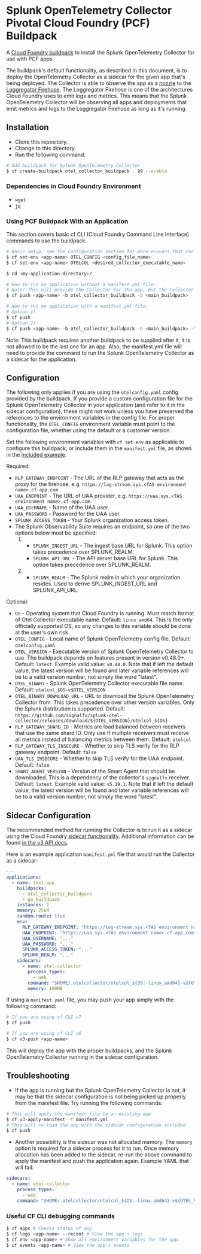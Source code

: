 # Splunk OpenTelemetry Collector Pivotal Cloud Foundry (PCF) Buildpack

A [Cloud Foundry buildpack](https://docs.pivotal.io/application-service/2-11/buildpacks/) to install
the Splunk OpenTelemetry Collector for use with PCF apps.

The buildpack's default functionality, as described in this document, is to deploy the OpenTelemetry Collector
as a sidecar for the given app that's being deployed. The Collector is able to observe the app as a 
[nozzle](https://docs.pivotal.io/tiledev/2-10/nozzle.html#nozzle) to
the [Loggregator Firehose](https://docs.cloudfoundry.org/loggregator/architecture.html).
The Loggregator Firehose is one of the architectures Cloud Foundry
uses to emit logs and metrics. This means that the Splunk OpenTelemetry Collector will be observing all
apps and deployments that emit metrics and logs to the Loggregator Firehose as long as it's running.

## Installation
- Clone this repository.
- Change to this directory.
- Run the following command:
```sh
# Add buildpack for Splunk OpenTelemetry Collector
$ cf create-buildpack otel_collector_buildpack . 99 --enable
```

### Dependencies in Cloud Foundry Environment

- `wget`
- `jq`

### Using PCF Buildpack With an Application
This section covers basic cf CLI (Cloud Foundry Command Line Interface) commands to use the buildpack. 
```sh
# Basic setup, see the configuration section for more envvars that can be set
$ cf set-env <app-name> OTEL_CONFIG <config_file_name>
$ cf set-env <app-name> OTELCOL <desired_collector_executable_name>

$ cd <my-application-directory>/

# How to run an application without a manifest.yml file:
# Note: This will provide the Collector for the app, but the Collector will not be running.
$ cf push <app-name> -b otel_collector_buildpack -b <main_buildpack>

# How to run an application with a manifest.yml file:
# Option 1)
$ cf push
# Option 2)
$ cf push <app-name> -b otel_collector_buildpack -b <main_buildpack> -f manifest.yml
```

Note: This buildpack requires another buildpack to be supplied after it, it is not allowed to
be the last one for an app. Also, the manifest.yml file will need to provide the
command to run the Splunk OpenTelemetry Collector as a sidecar for the application.

## Configuration

The following only applies if you are using the `otelconfig.yaml` config
provided by the buildpack.  If you provide a custom configuration file for the Splunk OpenTelemetry Collector
in your application (and refer to it in the sidecar configuration), these might not
work unless you have preserved the references to the environment variables in the config file.
For proper functionality, the `OTEL_CONFIG` environment variable must point to
the configuration file, whether using the default or a customer version.

Set the following environment variables with `cf set-env` as applicable to configure this buildpack, or
include them in the `manifest.yml` file, as shown in the [included example](#sidecar-configuration).

Required:
- `RLP_GATEWAY_ENDPOINT` - The URL of the RLP gateway that acts as the proxy for the firehose,
    e.g. `https://log-stream.sys.<TAS environment name>.cf-app.com`
- `UAA_ENDPOINT` - The URL of UAA provider,
    e.g. `https://uaa.sys.<TAS environment name>.cf-app.com`
- `UAA_USERNAME` - Name of the UAA user.
- `UAA_PASSWORD` - Password for the UAA user.
- `SPLUNK_ACCESS_TOKEN` - Your Splunk organization access token.
- The Splunk Observability Suite requires an endpoint, so one of the two options below must be specified:
    1) - `SPLUNK_INGEST_URL` - The ingest base URL for Splunk. This option takes precedence over SPLUNK_REALM.
       - `SPLUNK_API_URL` - The API server base URL for Splunk. This option takes precedence over SPLUNK_REALM.
    2) - `SPLUNK_REALM` - The Splunk realm in which your organization resides. Used to derive SPLUNK_INGEST_URL
       and SPLUNK_API_URL.

Optional:
- `OS` - Operating system that Cloud Foundry is running. Must match format of Otel Collector executable name.
    Default: `linux_amd64`. This is the only officially supported OS, so any changes to this variable should
    be done at the user's own risk.
- `OTEL_CONFIG` - Local name of Splunk OpenTelemetry config file. Default: `otelconfig.yaml`
- `OTEL_VERSION` - Executable version of Splunk OpenTelemetry Collector to use. The buildpack depends on features present in version
    v0.48.0+. Default: `latest`. Example valid value: `v0.48.0`.
    Note that if left the default value, the latest version will be found and later variable references will be
    to a valid version number, not simply the word "latest".
- `OTEL_BINARY` - Splunk OpenTelemetry Collector executable file name. Default: `otelcol_$OS-v$OTEL_VERSION`
- `OTEL_BINARY_DOWNLOAD_URL` - URL to download the Splunk OpenTelemetry Collector from. This takes precedence over other
    version variables. Only the Splunk distribution is supported.
    Default: `https://github.com/signalfx/splunk-otel-collector/releases/download/${OTEL_VERSION}/otelcol_${OS}`
- `RLP_GATEWAY_SHARD_ID` - Metrics are load balanced between receivers that use the same shard ID.
   Only use if multiple receivers must receive all metrics instead of
   balancing metrics between them. Default: `otelcol`
- `RLP_GATEWAY_TLS_INSECURE` - Whether to skip TLS verify for the RLP gateway endpoint. Default: `false`
- `UAA_TLS_INSECURE` - Whether to skip TLS verify for the UAA endpoint. Default: `false`
- `SMART_AGENT_VERSION` - Version of the Smart Agent that should be downloaded. This is a dependency of
    the collector's `signalfx` receiver. Default: `latest`. Example valid value: `v5.19.1`.
    Note that if left the default value, the latest version will be found and later variable references will be
    to a valid version number, not simply the word "latest".

## Sidecar Configuration

The recommended method for running the Collector is to run it as a sidecar using
the Cloud Foundry [sidecar
functionality](https://docs.cloudfoundry.org/devguide/sidecars.html).
Additional information can be found [in the v3 API
docs](http://v3-apidocs.cloudfoundry.org/version/release-candidate/#sidecars).

Here is an example application `manifest.yml` file that would run the Collector as
a sidecar:

```yaml
---
applications:
  - name: test-app
    buildpacks:
      - otel_collector_buildpack
      - go_buildpack
    instances: 1
    memory: 256M
    random-route: true
    env:
      RLP_GATEWAY_ENDPOINT: "https://log-stream.sys.<TAS environment name>.cf-app.com"
      UAA_ENDPOINT: "https://uaa.sys.<TAS environment name>.cf-app.com"
      UAA_USERNAME: "..."
      UAA_PASSWORD: "..."
      SPLUNK_ACCESS_TOKEN: "..."
      SPLUNK_REALM: "..."
    sidecars:
      - name: otel-collector
        process_types:
          - web
        command: "$HOME/.otelcollector/otelcol_${OS:-linux_amd64}-v${OTEL_VERSION:-0.48.0} --config=$HOME/.otelcollector/${OTEL_CONFIG:-otelconfig.yaml}"
        memory: 100MB
```
If using a `manifest.yaml` file, you may push your app simply with the following command:
```sh
# If you are using cf CLI v7
$ cf push

# If you are using cf CLI v6
$ cf v3-push <app-name>
```
This will deploy the app with the proper buildpacks, and the Splunk OpenTelemetry Collector running in the
sidecar configuration.

## Troubleshooting

* If the app is running but the Splunk OpenTelemetry Collector is not, it may be that the sidecar configuration is not
being picked up properly from the manifest file. Try running the following commands:

```sh
# This will apply the manifest file to an existing app
$ cf v3-apply-manifest -f manifest.yml
# This will re-load the app with the sidecar configuration included
$ cf push
```

* Another possibility is the sidecar was not allocated memory. The `memory` option
is required for a sidecar process for it to run. Once memory allocation has been added to the sidecar,
re-run the above command to apply the manifest and push the application again. Example YAML that will
fail:
```yaml
sidecars:
  - name: otel-collector
    process_types:
      - web
    command: "$HOME/.otelcollector/otelcol_${OS:-linux_amd64}-v${OTEL_VERSION:-0.48.0} --config=$HOME/.otelcollector/${OTEL_CONFIG:-otelconfig.yaml}"
```

### Useful CF CLI debugging commands
```sh
$ cf apps # Checks status of app
$ cf logs <app-name> --recent # View the app's logs
$ cf env <app-name> # Show all environment variables for the app.
$ cf events <app-name> # View the app's events
```
